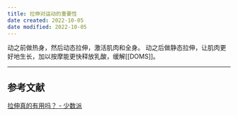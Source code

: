 ```yaml
---
title: 拉伸对运动的重要性
date created: 2022-10-05
date modified: 2022-10-05
---
```


动之前做热身，然后动态拉伸，激活肌肉和全身。
动之后做静态拉伸，让肌肉更好地生长，加以按摩能更快释放乳酸，缓解[[DOMS]]。

---

## 参考文献

[拉伸真的有用吗？ - 少数派](https://sspai.com/post/74069)
